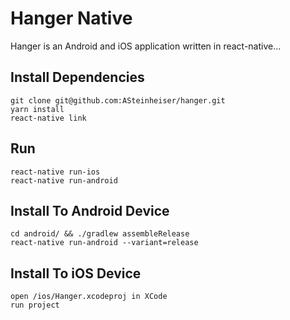 # Hanger Native

Hanger is an Android and iOS application written in react-native...

## Install Dependencies
```
git clone git@github.com:ASteinheiser/hanger.git
yarn install
react-native link
```

## Run
```
react-native run-ios
react-native run-android
```

## Install To Android Device
```
cd android/ && ./gradlew assembleRelease
react-native run-android --variant=release
```

## Install To iOS Device
```
open /ios/Hanger.xcodeproj in XCode
run project
```
